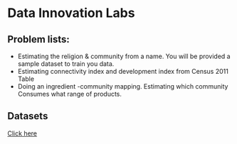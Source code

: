 # Data Innovation Labs

## Problem lists:
* Estimating the religion & community from a name. You will be provided a sample dataset to train you data. 
* Estimating connectivity index and development index from Census 2011 Table 
* Doing an ingredient -community mapping. Estimating which community Consumes what range of products. 

## Datasets
[Click here](https://github.com/datasutram/datasutram.github.io/tree/master/data)
